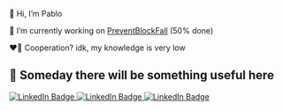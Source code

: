 👋 Hi, I’m Pablo

🔭 I’m currently working on [PreventBlockFall](https://github.com/Tioplaya/PreventBlockFall) (50% done)

❤️‍🔥 Cooperation? idk, my knowledge is very low

🪽 Someday there will be something useful here
------
<div id="badges">
  <a href="https://discord.gg/C3kzKrxw34">
<img src="https://img.shields.io/badge/discord-black?logo=discord&logoColor=discord-violet&link=https%3A%2F%2Fdiscord.gg%2FC3kzKrxw34" alt="LinkedIn Badge"/>
    </a>
      <a href="https://www.spigotmc.org/members/firecs.967319/">
<img src="https://img.shields.io/badge/spigotmc-black?logo=spigotmc&logoColor=spigot-yellow&link=https%3A%2F%2Fwww.spigotmc.org%2Fmembers%2Ffirecs.967319%2F" alt="LinkedIn Badge"/>
    </a>
  <a href="https://modrinth.com/user/Tioplaya">
<img src="https://img.shields.io/badge/modrinth-black?logo=modrinth&logoColor=modrinth-green&link=https%3A%2F%2Fmodrinth.com%2Fuser%2FTioplaya" alt="LinkedIn Badge"/>
    </a>
</div>
